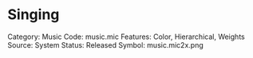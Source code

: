 # Singing

Category: Music
Code: music.mic
Features: Color, Hierarchical, Weights
Source: System
Status: Released
Symbol: music.mic2x.png
